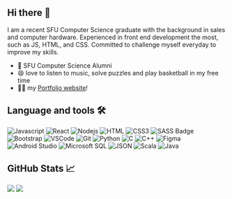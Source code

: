 ## Hi there 👋

I am a recent SFU Computer Science graduate with the background in sales and computer hardware. Experienced in front end development the most, such as JS, HTML, and CSS. Committed to challenge myself everyday to improve my skills.
- 🏫 SFU Computer Science Alumni
- 😄 love to listen to music, solve puzzles and play basketball in my free time
- 🙋‍♂️ my [Portfolio website](https://hsodocode-v2.netlify.app/)!


## Language and tools 🛠️

![Javascript](https://img.shields.io/badge/Javascript-F0DB4F?style=for-the-badge&logo=javascript&logoColor=white)
![React](https://img.shields.io/badge/-React-61DBFB?style=for-the-badge&logo=react&logoColor=white)
![Nodejs](https://img.shields.io/badge/Nodejs-3C873A?style=for-the-badge&logo=node.js&logoColor=white)
![HTML](https://img.shields.io/badge/HTML5-E34F26?style=for-the-badge&logo=html5&logoColor=white)
![CSS3](https://img.shields.io/badge/CSS3-1572B6?style=for-the-badge&logo=css3&logoColor=white)
![SASS Badge](https://img.shields.io/badge/Sass-CC6699?style=for-the-badge&logo=sass&logoColor=white)
![Bootstrap](https://img.shields.io/badge/Bootstrap-563D7C?style=for-the-badge&logo=bootstrap&logoColor=white)
![VSCode](https://img.shields.io/badge/Visual_Studio-0078d7?style=for-the-badge&logo=visual%20studio&logoColor=white)
![Git](https://img.shields.io/badge/Git-F05032?style=for-the-badge&logo=git&logoColor=white)
![Python](https://img.shields.io/badge/Python-3776AB?style=for-the-badge&logo=Python&logoColor=white)
![C](https://img.shields.io/badge/C-A8B9CC?style=for-the-badge&logo=C&logoColor=white)
![C++](https://img.shields.io/badge/C++-00599C?style=for-the-badge&logo=Cplusplus&logoColor=white)
![Figma](https://img.shields.io/badge/Figma-F24E1E?style=for-the-badge&logo=Figma&logoColor=white)
![Android Studio](https://img.shields.io/badge/Android%20Studio-3DDC84?style=for-the-badge&logo=AndroidStudio&logoColor=white)
![Microsoft SQL](https://img.shields.io/badge/Microsoft%20SQL%20Server-CC2927?style=for-the-badge&logo=microsoftsqlserver&logoColor=white)
![JSON](https://img.shields.io/badge/JSON-000000?style=for-the-badge&logo=json&logoColor=white)
![Scala](https://img.shields.io/badge/Scala-DC322F?style=for-the-badge&logo=Scala&logoColor=white)
![Java](https://img.shields.io/badge/Java-F24E1E?style=for-the-badge&logo=Java&logoColor=white)



## GitHub Stats 📈

<div>
    <img align=top src="https://github-readme-stats.vercel.app/api?username=brianhsu305&show_icons=true&title_color=ffffff&icon_color=34abeb&text_color=daf7dc&bg_color=151515"/>
    <img align=top src="https://github-readme-stats.vercel.app/api/top-langs/?username=brianhsu305&layout=compact&show_icons=true&title_color=ffffff&icon_color=34abeb&text_color=daf7dc&bg_color=151515"/> 
<div>
